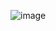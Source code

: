 ![image](https://user-images.githubusercontent.com/37501487/205091476-2dcaaf9d-4a85-4f18-bf9a-d2c0e4a31958.png)
